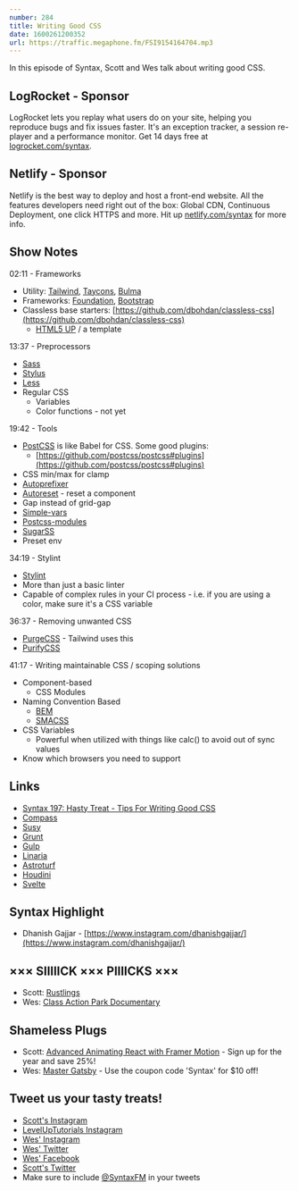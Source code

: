 ```yaml
---
number: 284
title: Writing Good CSS
date: 1600261200352
url: https://traffic.megaphone.fm/FSI9154164704.mp3
---
```


In this episode of Syntax, Scott and Wes talk about writing good CSS. 

## LogRocket - Sponsor
LogRocket lets you replay what users do on your site, helping you reproduce bugs and fix issues faster. It's an exception tracker, a session re-player and a performance monitor. Get 14 days free at [logrocket.com/syntax](https://logrocket.com/syntax).

## Netlify - Sponsor
Netlify is the best way to deploy and host a front-end website. All the features developers need right out of the box: Global CDN, Continuous Deployment, one click HTTPS and more. Hit up [netlify.com/syntax](https://netlify.com/syntax) for more info.

## Show Notes

02:11 - Frameworks
* Utility: [Tailwind](https://tailwindcss.com/), [Taycons](https://tachyons.io/), [Bulma](https://bulma.io/)
* Frameworks: [Foundation](https://get.foundation/), [Bootstrap](https://getbootstrap.com/)
* Classless base starters: [https://github.com/dbohdan/classless-css](https://github.com/dbohdan/classless-css)
  * [HTML5 UP](https://html5up.net/) / a template

13:37 - Preprocessors
* [Sass](https://sass-lang.com/)
* [Stylus](https://stylus-lang.com/)
* [Less](http://lesscss.org/)
* Regular CSS
  * Variables
  * Color functions - not yet

19:42 - Tools
* [PostCSS](https://postcss.org/) is like Babel for CSS. Some good plugins:
  * [https://github.com/postcss/postcss#plugins](https://github.com/postcss/postcss#plugins)
* CSS min/max for clamp
* [Autoprefixer](https://github.com/postcss/autoprefixer)
* [Autoreset](https://github.com/maximkoretskiy/postcss-autoreset) - reset a component
* Gap instead of grid-gap
* [Simple-vars](https://github.com/postcss/postcss-simple-vars)
* [Postcss-modules](https://github.com/outpunk/postcss-modules)
* [SugarSS](https://github.com/postcss/sugarss)
* Preset env

34:19 - Stylint
* [Stylint](https://stylelint.io/) 
* More than just a basic linter
* Capable of complex rules in your CI process - i.e. if you are using a color, make sure it's a CSS variable

36:37 - Removing unwanted CSS
* [PurgeCSS](https://purgecss.com/) - Tailwind uses this
* [PurifyCSS](https://purifycss.online/)

41:17 - Writing maintainable CSS / scoping solutions
* Component-based
  * CSS Modules
* Naming Convention Based
  * [BEM](http://getbem.com/)
  * [SMACSS](http://smacss.com/)
* CSS Variables
  * Powerful when utilized with things like calc() to avoid out of sync values
* Know which browsers you need to support

## Links
* [Syntax 197: Hasty Treat - Tips For Writing Good CSS](https://syntax.fm/show/197/hasty-treat-tips-for-writing-good-css)
* [Compass](http://compass-style.org/)
* [Susy](https://www.oddbird.net/susy/)
* [Grunt](https://gruntjs.com/)
* [Gulp](https://gulpjs.com/)
* [Linaria](https://github.com/callstack/linaria)
* [Astroturf](https://github.com/4Catalyzer/astroturf)
* [Houdini](https://developer.mozilla.org/en-US/docs/Web/Houdini)
* [Svelte](https://svelte.dev/)

## Syntax Highlight
* Dhanish Gajjar - [https://www.instagram.com/dhanishgajjar/](https://www.instagram.com/dhanishgajjar/)

## ××× SIIIIICK ××× PIIIICKS ×××
* Scott: [Rustlings](https://github.com/rust-lang/rustlings)
* Wes: [Class Action Park Documentary](https://www.hbomax.com/feature/urn:hbo:feature:GX0P9SwLUP4vDIQEAAAAe?utm_id=sa%7c71700000071882016%7c58700006290539048%7cp56854383918&gclid=EAIaIQobChMIvOO7mrvk6wIVA77ACh0AlAJDEAAYASAAEgLZPfD_BwE&gclsrc=aw.ds)

## Shameless Plugs
* Scott: [Advanced Animating React with Framer Motion](https://www.leveluptutorials.com/pro) - Sign up for the year and save 25%!
* Wes: [Master Gatsby](https://mastergatsby.com) - Use the coupon code 'Syntax' for $10 off!

## Tweet us your tasty treats!
* [Scott's Instagram](https://www.instagram.com/stolinski/)
* [LevelUpTutorials Instagram](https://www.instagram.com/LevelUpTutorials/)
* [Wes' Instagram](https://www.instagram.com/wesbos/)
* [Wes' Twitter](https://twitter.com/wesbos)
* [Wes' Facebook](https://www.facebook.com/wesbos.developer)
* [Scott's Twitter](https://twitter.com/stolinski)
* Make sure to include [@SyntaxFM](https://twitter.com/SyntaxFM) in your tweets